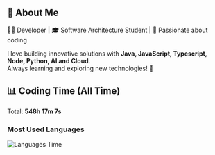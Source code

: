 ## 🚀 About Me  
👨‍💻 Developer | 🎓 Software Architecture Student | 💙 Passionate about coding  

I love building innovative solutions with **Java, JavaScript, Typescript, Node, Python, AI and Cloud**.  
Always learning and exploring new technologies! 🚀  

## 📊 Coding Time (All Time)
Total: **548h 17m 7s**

### Most Used Languages
![Languages Time](https://quickchart.io/chart?c=%7B%22type%22%3A%22doughnut%22%2C%22data%22%3A%7B%22labels%22%3A%5B%22JavaScript%20(34.1%25)%20(187h%2011m%205s)%22%2C%22HTML%20(13.1%25)%20(71h%2039m%2034s)%22%2C%22CSS%20(11.2%25)%20(61h%2035m%2043s)%22%2C%22Python%20(8.9%25)%20(48h%2042m%2048s)%22%2C%22YAML%20(7.7%25)%20(42h%2010m%2030s)%22%2C%22Outros%20(25.0%25)%20(136h%2057m%2024s)%22%5D%2C%22datasets%22%3A%5B%7B%22data%22%3A%5B%2234.1%22%2C%2213.1%22%2C%2211.2%22%2C%228.9%22%2C%227.7%22%2C%2225.0%22%5D%2C%22backgroundColor%22%3A%5B%22%23FF6384%22%2C%22%2336A2EB%22%2C%22%23FFCE56%22%2C%22%234BC0C0%22%2C%22%239966FF%22%2C%22%23FF9F40%22%5D%2C%22label%22%3A%22Uso%20de%20Linguagens%20(%25)%22%7D%5D%7D%2C%22options%22%3A%7B%22plugins%22%3A%7B%22legend%22%3A%7B%22position%22%3A%22right%22%2C%22labels%22%3A%7B%22font%22%3A%7B%22size%22%3A14%7D%7D%7D%2C%22datalabels%22%3A%7B%22display%22%3Atrue%2C%22color%22%3A%22%23fff%22%2C%22font%22%3A%7B%22size%22%3A10%2C%22weight%22%3A%22bold%22%7D%2C%22align%22%3A%22center%22%2C%22padding%22%3A5%7D%7D%7D%7D)

